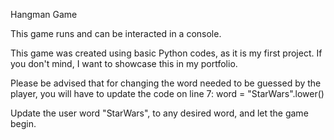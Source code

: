 Hangman Game

This game runs and can be interacted in a console.

This game was created using basic Python codes, as it is my first project. If you don't mind, I want to showcase this in my portfolio.

Please be advised that for changing the word needed to be guessed by the player, you will have to update the code on line 7: word = "StarWars".lower()

Update the user word "StarWars", to any desired word, and let the game begin. 
